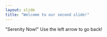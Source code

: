 ```yaml
---
layout: slide
title: "Welcome to our second slide!"
---
```

"Serenity Now!"
Use the left arrow to go back!
